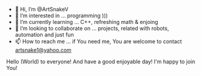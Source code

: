 - 👋 Hi, I’m @ArtSnakeV
- 👀 I’m interested in ... programming )))
- 🌱 I’m currently learning ... C++, refreshing math & enjoing
- 💞️ I’m looking to collaborate on ... projects, related with robots, automation and just fun
- 📫 How to reach me ... if You need me, You are welcome to contact artsnake1@yahoo.com

Hello (World) to everyone! And have a good enjoyable day! I'm happy to join You!

<!---
ArtSnakeV/ArtSnakeV is a ✨ special ✨ repository because its `README.md` (this file) appears on your GitHub profile.
You can click the Preview link to take a look at your changes.
--->
